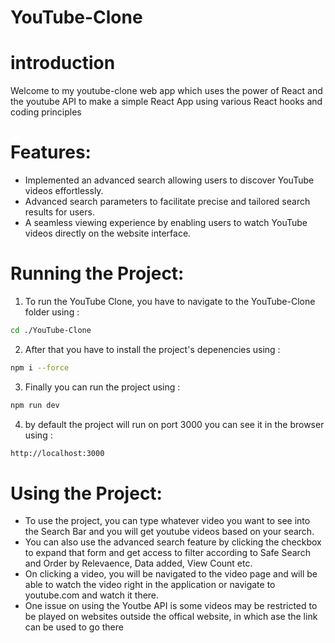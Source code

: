 # YouTube-Clone
# introduction
Welcome to my youtube-clone web app which uses the power of React and the youtube API  to make a simple React App using various React hooks and coding principles

# Features: 
* Implemented an advanced search allowing users to discover YouTube videos effortlessly.
* Advanced search parameters to facilitate precise and tailored search results for users.
* A seamless viewing experience by enabling users to watch YouTube videos directly on the
website interface.

# Running the Project: 
1. To run the YouTube Clone, you have to navigate to the YouTube-Clone folder using :

```bash
cd ./YouTube-Clone
```

2. After that you have to install the project's depenencies using :
```bash
npm i --force
```

3. Finally you can run the project using :
```bash
npm run dev 
```

4. by default the project will run on port 3000
you can see it in the browser using :

```bash
http://localhost:3000 
```

# Using the Project:
* To use the project, you can type whatever video you want to see into the Search Bar and you will get youtube videos based on your search.
* You can also use the advanced search feature by clicking the checkbox to expand that form and get access to filter according to Safe Search and Order by Relevaence, Data added, View Count etc.
* On clicking a video, you will be navigated to the video page and will be able to watch the video right in the application or navigate to youtube.com and watch it there.
* One issue on using the Youtbe API is some videos may be restricted to be played on websites outside the offical website, in which ase the link can be used to go there
